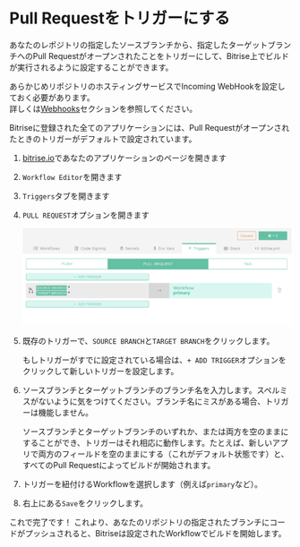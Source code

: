 # Pull Requestをトリガーにする

あなたのレポジトリの指定したソースブランチから、指定したターゲットブランチへのPull Requestがオープンされたことをトリガーにして、Bitrise上でビルドが実行されるように設定することができます。

あらかじめリポジトリのホスティングサービスでIncoming WebHookを設定しておく必要があります。  
詳しくは[Webhooks](/webhooks/index)セクションを参照してください。

Bitriseに登録された全てのアプリケーションには、Pull Requestがオープンされたときのトリガーがデフォルトで設定されています。

1. [bitrise.io](https://www.bitrise.io)であなたのアプリケーションのページを開きます
2. `Workflow Editor`を開きます
3. `Triggers`タブを開きます
4. `PULL REQUEST`オプションを開きます

   ![PR trigger](/img/getting-started/triggering-builds/pull-request-trigger.png)
5. 既存のトリガーで、`SOURCE BRANCH`と`TARGET BRANCH`をクリックします。

   もしトリガーがすでに設定されている場合は、`+ ADD TRIGGER`オプションをクリックして新しいトリガーを設定します。
6. ソースブランチとターゲットブランチのブランチ名を入力します。スペルミスがないように気をつけてください。ブランチ名にミスがある場合、トリガーは機能しません。

   ソースブランチとターゲットブランチのいずれか、または両方を空のままにすることができ、トリガーはそれ相応に動作します。たとえば、新しいアプリで両方のフィールドを空のままにする（これがデフォルト状態です）と、すべてのPull Requestによってビルドが開始されます。

7. トリガーを紐付けるWorkflowを選択します（例えば`primary`など）。

8. 右上にある`Save`をクリックします。

これで完了です！
これより、あなたのリポジトリの指定されたブランチにコードがプッシュされると、Bitriseは設定されたWorkflowでビルドを開始します。
